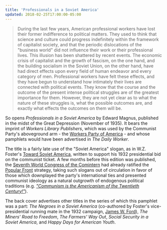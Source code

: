 ```yaml
---
title: 'Professionals in a Soviet America'
updated: 2018-02-25T17:00:00-05:00
---
```


> During the last few years, American professional workers have lost their former indifference to political matters. They used to think that science and culture could progress indefinitely within the framework of capitalist society, and that the periodic dislocations of the "business world" did not influence their work or their professional lives. This illusion has been shattered by recent events. The economic crisis of capitalist and the growth of fascism, on the one hand, and the building socialism in the Soviet Union, on the other hand, have had direct effects upon every field of human endeavor and every category of men. Professional workers have felt these effects, and they have begun to understand how intimately their lives are connected with political events. They know that the course and the outcome of the present intense political struggles are of the greatest importance for them. However, they are not yet clear as to what the nature of these struggles is, what the possible outcomes are, and exactly what effects the outcomes on them will be.

So opens _Professionals in a Soviet America_ by Edward Magnus, published in the midst of the Great Depression (November of 1935). It bears the imprint of _Workers Library Publishers_, which was used by the Communist Party's aboveground arm - the [Workers Party of America](https://en.wikipedia.org/wiki/Workers_Party_of_America) - and whose pamphlets would have been advertised in _The Daily Worker_.

The title is a fairly late use of the "Soviet America" slogan, as in W.Z. Foster's [Toward Soviet America](https://www.marxists.org/archive/foster/1932/toward/index.htm), written to support his 1932 presidential bid on the communist ticket. A few months before this edition was published, the [Seventh World Congress of the Comintern](https://en.wikipedia.org/wiki/Seventh_World_Congress_of_the_Comintern) had already ratified the [Popular Front](https://en.wikipedia.org/wiki/Popular_front) strategy, taking such slogans out of circulation in favor of those which downplayed the party's international ties and presented communist ideology as a natural outgrowth of endogenous political traditions (e.g. [_"Communism is the Americanism of the Twentieth Century!"_](https://en.wikipedia.org/wiki/Earl_Browder#/media/File:37-howard-this4thofjuly.jpg)).

The back cover advertises other titles in the series of which this pamphlet was a part: _The Negroes in a Soviet America_ (co-authored by Foster's vice-presidential running mate in the 1932 campaign, [James W. Ford](https://en.wikipedia.org/wiki/James_W._Ford)), _The Miners' Road to Freedom_, _The Farmers' Way Out_, _Social Security in a Soviet America_, and _Happy Days for American Youth_.
